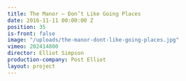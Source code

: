 ```yaml
---
title: The Manor — Don’t Like Going Places
date: 2016-11-11 00:00:00 Z
position: 35
is-front: false
image: "/uploads/the-manor-dont-like-going-places.jpg"
vimeo: 202414800
director: Elliot Simpson
production-company: Post Elliot
layout: project
---
```


